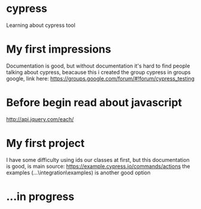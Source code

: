 # cypress
Learning about cypress tool

# My first impressions
Documentation is good, but without documentation it's hard to find people talking about cypress, beacause this i created the group cypress in groups google, link here: https://groups.google.com/forum/#!forum/cypress_testing

# Before begin read about javascript
http://api.jquery.com/each/

# My first project
I have some difficulty using ids our classes at first, but this documentation is good, is main source: https://example.cypress.io/commands/actions the examples (...\integration\examples) is another good option 

# ...in progress

